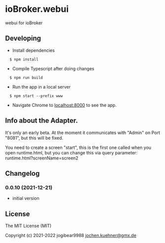 # ioBroker.webui

webui for ioBroker

## Developing

  * Install dependencies
```
  $ npm install
```

  * Compile Typescript after doing changes
```
  $ npm run build
```

  * Run the app in a local server
```
  $ npm start --prefix www
```

  * Navigate Chrome to [localhost:8000]() to see the app.

## Info about the Adapter.

It's only an early beta. At the moment it communicates with "Admin" on Port "8081", but this will be fixed.

You need to create a screen "start", this is the first one called when you open runtime.html, but you can change this via query parameter:
runtime.html?screenName=screen2

## Changelog
<!--
	Placeholder for the next version (at the beginning of the line):
	### __WORK IN PROGRESS__
-->
### 0.0.10 (2021-12-21)
* initial version

## License
The MIT License (MIT)

Copyright (c) 2021-2022 jogibear9988 <jochen.kuehner@gmx.de>
